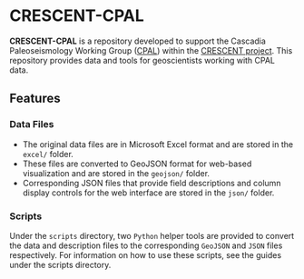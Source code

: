 # CRESCENT-CPAL

**CRESCENT-CPAL** is a repository developed to support the Cascadia Paleoseismology Working Group ([CPAL](https://cascadiaquakes.org/cpal/)) within the [CRESCENT project](https://cascadiaquakes.org/). This repository provides data and tools for geoscientists working with CPAL data.

## Features

### **Data Files** 

- The original data files are in Microsoft Excel format and are stored in the `excel/` folder.
- These files are converted to GeoJSON format for web-based visualization and are stored in the `geojson/` folder.
- Corresponding JSON files that provide field descriptions and column display controls for the web interface are stored in the `json/` folder.

### **Scripts** 

Under the `scripts` directory, two `Python` helper tools are provided to convert the data and description files to the corresponding `GeoJSON` and `JSON` files respectively. For information on how to use these scripts, see the guides under the scripts directory.